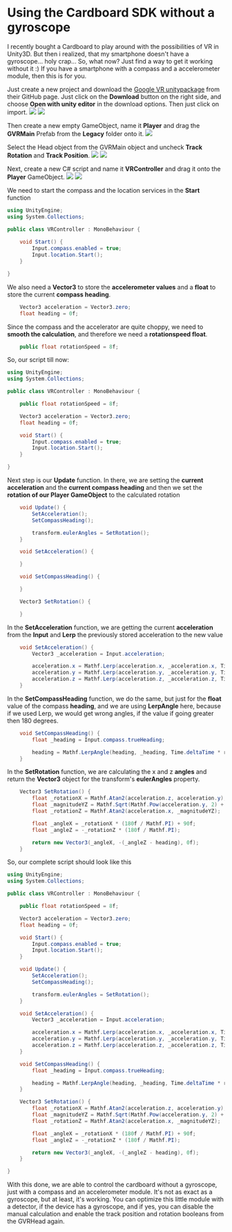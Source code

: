 # Using the Cardboard SDK without a gyroscope

I recently bought a Cardboard to play around with the possibilities of VR in Unity3D. But then i realized, that my smartphone doesn't have a gyroscope... holy crap... So, what now? Just find a way to get it working without it :) If you have a smartphone with a compass and a accelerometer module, then this is for you.

Just create a new project and download the [Google VR unitypackage](https://github.com/googlevr/gvr-unity-sdk/blob/master/GoogleVRForUnity.unitypackagek) from their GitHub page. Just click on the **Download** button on the right side, and choose **Open with unity editor** in the download options. Then just click on import.
![](/images/posts/unity3d/google-cardboard/without-gyroscope/000012.png)
![](/images/posts/unity3d/google-cardboard/without-gyroscope/000013.png)

Then create a new empty GameObject, name it **Player** and drag the **GVRMain** Prefab from the **Legacy** folder onto it.
![](/images/posts/unity3d/google-cardboard/without-gyroscope/000015.png)

Select the Head object from the GVRMain object and uncheck **Track Rotation** and **Track Position**.
![](/images/posts/unity3d/google-cardboard/without-gyroscope/000016.png)
![](/images/posts/unity3d/google-cardboard/without-gyroscope/000017.png)

Next, create a new C# script and name it **VRController** and drag it onto the **Player** GameObject.
![](/images/posts/unity3d/google-cardboard/without-gyroscope/000018.png)
![](/images/posts/unity3d/google-cardboard/without-gyroscope/000019.png)

We need to start the compass and the location services in the **Start** function
``` csharp
using UnityEngine;
using System.Collections;

public class VRController : MonoBehaviour {
    
    void Start() {
        Input.compass.enabled = true;
        Input.location.Start();
    }

}
```

We also need a **Vector3** to store the **accelerometer values** and a **float** to store the current **compass heading**.
``` csharp
    Vector3 acceleration = Vector3.zero;
    float heading = 0f;
```

Since the compass and the accelerator are quite choppy, we need to **smooth the calculation**, and therefore we need a **rotationspeed float**.
``` csharp
    public float rotationSpeed = 8f;
```

So, our script till now:
``` csharp
using UnityEngine;
using System.Collections;

public class VRController : MonoBehaviour {

    public float rotationSpeed = 8f;

    Vector3 acceleration = Vector3.zero;
    float heading = 0f;

    void Start() {
        Input.compass.enabled = true;
        Input.location.Start();
    }

}
```

Next step is our **Update** function. In there, we are setting the **current acceleration** and the **current compass heading** and then we set the **rotation of our Player GameObject** to the calculated rotation
``` csharp
    void Update() {
        SetAcceleration();
        SetCompassHeading();

        transform.eulerAngles = SetRotation();
    }

    void SetAcceleration() {

    }

    void SetCompassHeading() {

    }

    Vector3 SetRotation() {

    }
```

In the **SetAcceleration** function, we are getting the current **acceleration** from the **Input** and **Lerp** the previously stored acceleration to the new value
``` csharp
    void SetAcceleration() {
        Vector3 _acceleration = Input.acceleration;

        acceleration.x = Mathf.Lerp(acceleration.x, _acceleration.x, Time.deltaTime * rotationSpeed);
        acceleration.y = Mathf.Lerp(acceleration.y, _acceleration.y, Time.deltaTime * rotationSpeed);
        acceleration.z = Mathf.Lerp(acceleration.z, _acceleration.z, Time.deltaTime * rotationSpeed);
    }
```

In the **SetCompassHeading** function, we do the same, but just for the **float** value of the compass **heading**, and we are using **LerpAngle** here, because if we used Lerp, we would get wrong angles, if the value if going greater then 180 degrees.
``` csharp
    void SetCompassHeading() {
        float _heading = Input.compass.trueHeading;

        heading = Mathf.LerpAngle(heading, _heading, Time.deltaTime * rotationSpeed);
    }
```

In the **SetRotation** function, we are calculating the x and z **angles** and return the **Vector3** object for the transform's **eulerAngles** property.
``` csharp
    Vector3 SetRotation() {
        float _rotationX = Mathf.Atan2(acceleration.z, acceleration.y);
        float _magnitudeYZ = Mathf.Sqrt(Mathf.Pow(acceleration.y, 2) + Mathf.Pow(acceleration.z, 2));
        float _rotationZ = Mathf.Atan2(acceleration.x, _magnitudeYZ);

        float _angleX = _rotationX * (180f / Mathf.PI) + 90f;
        float _angleZ = -_rotationZ * (180f / Mathf.PI);

        return new Vector3(_angleX, -(_angleZ - heading), 0f);
    }
```

So, our complete script should look like this
``` csharp
using UnityEngine;
using System.Collections;

public class VRController : MonoBehaviour {

    public float rotationSpeed = 8f;

    Vector3 acceleration = Vector3.zero;
    float heading = 0f;

    void Start() {
        Input.compass.enabled = true;
        Input.location.Start();
    }

    void Update() {
        SetAcceleration();
        SetCompassHeading();

        transform.eulerAngles = SetRotation();
    }

    void SetAcceleration() {
        Vector3 _acceleration = Input.acceleration;

        acceleration.x = Mathf.Lerp(acceleration.x, _acceleration.x, Time.deltaTime * rotationSpeed);
        acceleration.y = Mathf.Lerp(acceleration.y, _acceleration.y, Time.deltaTime * rotationSpeed);
        acceleration.z = Mathf.Lerp(acceleration.z, _acceleration.z, Time.deltaTime * rotationSpeed);
    }

    void SetCompassHeading() {
        float _heading = Input.compass.trueHeading;

        heading = Mathf.LerpAngle(heading, _heading, Time.deltaTime * rotationSpeed);
    }

    Vector3 SetRotation() {
        float _rotationX = Mathf.Atan2(acceleration.z, acceleration.y);
        float _magnitudeYZ = Mathf.Sqrt(Mathf.Pow(acceleration.y, 2) + Mathf.Pow(acceleration.z, 2));
        float _rotationZ = Mathf.Atan2(acceleration.x, _magnitudeYZ);

        float _angleX = _rotationX * (180f / Mathf.PI) + 90f;
        float _angleZ = -_rotationZ * (180f / Mathf.PI);

        return new Vector3(_angleX, -(_angleZ - heading), 0f);
    }

}
```

With this done, we are able to control the cardboard without a gyroscope, just with a compass and an accelerometer module. It's not as exact as a gyroscope, but at least, it's working. You can optimize this little module with a detector, if the device has a gyroscope, and if yes, you can disable the manual calculation and enable the track position and rotation booleans from the GVRHead again.